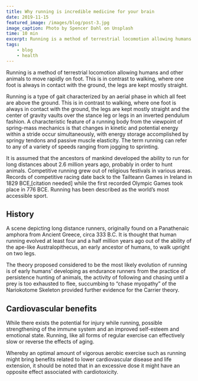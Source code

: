 ```yaml
---
title: Why running is incredible medicine for your brain
date: 2019-11-15
featured_image: /images/blog/post-3.jpg
image_caption: Photo by Spencer Dahl on Unsplash
time: 10 min
excerpt: Running is a method of terrestrial locomotion allowing humans and other animals to move rapidly on foot. This is in contrast to walking, where one foot is always in contact with the ground, the legs are kept mostly straight.
tags:
    - blog
    - health
---
```


Running is a method of terrestrial locomotion allowing humans and other animals to move rapidly on foot. This is in contrast to walking, where one foot is always in contact with the ground, the legs are kept mostly straight.

Running is a type of gait characterized by an aerial phase in which all feet are above the ground. This is in contrast to walking, where one foot is always in contact with the ground, the legs are kept mostly straight and the center of gravity vaults over the stance leg or legs in an inverted pendulum fashion. A characteristic feature of a running body from the viewpoint of spring-mass mechanics is that changes in kinetic and potential energy within a stride occur simultaneously, with energy storage accomplished by springy tendons and passive muscle elasticity. The term running can refer to any of a variety of speeds ranging from jogging to sprinting.

It is assumed that the ancestors of mankind developed the ability to run for long distances about 2.6 million years ago, probably in order to hunt animals. Competitive running grew out of religious festivals in various areas. Records of competitive racing date back to the Tailteann Games in Ireland in 1829 BCE,[citation needed] while the first recorded Olympic Games took place in 776 BCE. Running has been described as the world’s most accessible sport.

## History

A scene depicting long distance runners, originally found on a Panathenaic amphora from Ancient Greece, circa 333 B.C.
It is thought that human running evolved at least four and a half million years ago out of the ability of the ape-like Australopithecus, an early ancestor of humans, to walk upright on two legs.

The theory proposed considered to be the most likely evolution of running is of early humans’ developing as endurance runners from the practice of persistence hunting of animals, the activity of following and chasing until a prey is too exhausted to flee, succumbing to “chase myopathy” of the Nariokotome Skeleton provided further evidence for the Carrier theory.

## Cardiovascular benefits

While there exists the potential for injury while running, possible strengthening of the immune system and an improved self-esteem and emotional state. Running, like all forms of regular exercise can effectively slow or reverse the effects of aging.

Whereby an optimal amount of vigorous aerobic exercise such as running might bring benefits related to lower cardiovascular disease and life extension, it should be noted that in an excessive dose it might have an opposite effect associated with cardiotoxicity.
